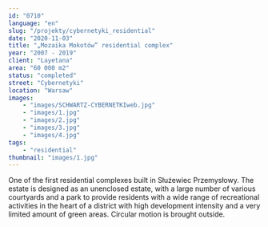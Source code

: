 ```yaml
---
id: "0710"
language: "en"
slug: "/projekty/cybernetyki_residential"
date: "2020-11-03"
title: "„Mozaika Mokotów” residential complex"
year: "2007 - 2019"
client: "Layetana"
area: "60 000 m2"
status: "completed"
street: "Cybernetyki"
location: "Warsaw"
images: 
    - "images/SCHWARTZ-CYBERNETKIweb.jpg"
    - "images/1.jpg"
    - "images/2.jpg"
    - "images/3.jpg"
    - "images/4.jpg"    
tags: 
    - "residential"
thumbnail: "images/1.jpg"
---
```

One of the first residential complexes built in Służewiec Przemysłowy. The estate is designed as an unenclosed estate, with a&nbsp;large number of various courtyards and a&nbsp;park to provide residents with a&nbsp;wide range of recreational activities in the heart of a&nbsp;district with high development intensity and a&nbsp;very limited amount of green areas. Circular motion is brought outside.